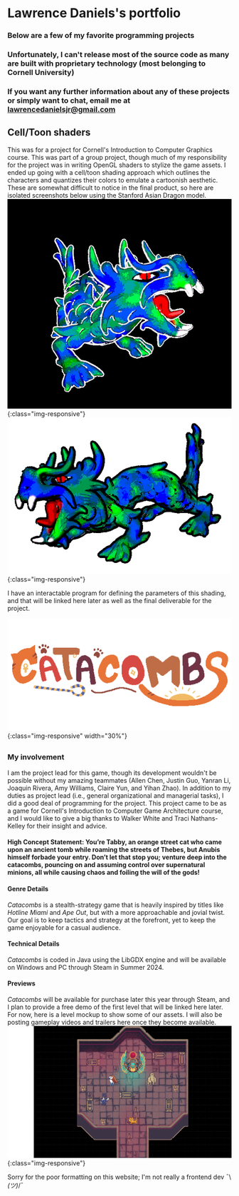 # Lawrence Daniels's portfolio
### Below are a few of my favorite programming projects
### Unfortunately, I can't release most of the source code as many are built with proprietary technology (most belonging to Cornell University) 
### If you want any further information about any of these projects or simply want to chat, email me at lawrencedanielsjr@gmail.com

## Cell/Toon shaders
This was for a project for Cornell's Introduction to Computer Graphics course. This was part of a group project, though much of my responsibility for the project was in writing OpenGL shaders to stylize the game assets. I ended up going with a cell/toon shading approach which outlines the characters and quantizes their colors to emulate a cartoonish aesthetic. These are somewhat difficult to notice in the final product, so here are isolated screenshots below using the Stanford Asian Dragon model.
![cell_shaded_dragon_on_black](/assets/cell_shaded_dragon.png){:class="img-responsive"}
![cell_shaded_dragon_on_white](/assets/cell_shaded_dragon2.png){:class="img-responsive"}

I have an interactable program for defining the parameters of this shading, and that will be linked here later as well as the final deliverable for the project.

![catacombs_logo](/assets/catacombs.png){:class="img-responsive" width="30%"}
##
### My involvement
I am the project lead for this game, though its development wouldn't be possible without my amazing teammates (Allen Chen, Justin Guo, Yanran Li, Joaquin Rivera, Amy Williams, Claire Yun, and Yihan Zhao). In addition to my duties as project lead (i.e., general organizational and managerial tasks), I did a good deal of programming for the project. This project came to be as a game for Cornell's Introduction to Computer Game Architecture course, and I would like to give a big thanks to Walker White and Traci Nathans-Kelley for their insight and advice.
#### High Concept Statement: You’re Tabby, an orange street cat who came upon an ancient tomb while roaming the streets of Thebes, but Anubis himself forbade your entry. Don’t let that stop you; venture deep into the catacombs, pouncing on and assuming control over supernatural minions, all while causing chaos and foiling the will of the gods!
#### Genre Details
*Catacombs* is a stealth-strategy game that is heavily inspired by titles like *Hotline Miami* and *Ape Out*, but with a more approachable and jovial twist. Our goal is to keep tactics and strategy at the forefront, yet to keep the game enjoyable for a casual audience.
#### Technical Details
*Catacombs* is coded in Java using the LibGDX engine and will be available on Windows and PC through Steam in Summer 2024.
#### Previews
*Catacombs* will be available for purchase later this year through Steam, and I plan to provide a free demo of the first level that will be linked here later.
For now, here is a level mockup to show some of our assets. I will also be posting gameplay videos and trailers here once they become available.
![Catacombs_map](/assets/map.png){:class="img-responsive"}





Sorry for the poor formatting on this website; I'm not really a frontend dev ¯\\_(ツ)_/¯